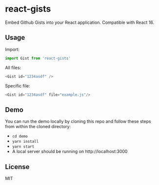 # react-gists

Embed Github Gists into your React application. Compatible with React 16.

## Usage

Import:
```js
import Gist from 'react-gists'
```

All files:
```js
<Gist id="1234asdf" />
```

Specific file:
```js
<Gist id="1234asdf" file="example.js"/>
```

## Demo

You can run the demo locally by cloning this repo and follow these steps from within the cloned directory:

- `cd demo`
- `yarn install`
- `yarn start`
- A local server should be running on http://localhost:3000

## License

MIT


